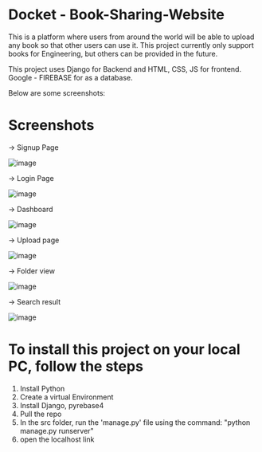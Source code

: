 # Docket - Book-Sharing-Website

This is a platform where users from around the world will be able to upload any book so that other users can use it.
This project currently only support books for Engineering, but others can be provided in the future.

This project uses Django for Backend and HTML, CSS, JS for frontend.
Google - FIREBASE for as a database.

Below are some screenshots:
# Screenshots
-> Signup Page

![image](https://user-images.githubusercontent.com/56110278/121766400-2c4d3d80-cb6f-11eb-98fe-43e1526058b8.png)

-> Login Page

![image](https://user-images.githubusercontent.com/56110278/121766427-50a91a00-cb6f-11eb-9441-9d896050d375.png)

-> Dashboard

![image](https://user-images.githubusercontent.com/56110278/121766438-60286300-cb6f-11eb-884e-0c385ad59223.png)

-> Upload page

![image](https://user-images.githubusercontent.com/56110278/121766444-6b7b8e80-cb6f-11eb-9981-0f0903172f1c.png)

-> Folder view

![image](https://user-images.githubusercontent.com/56110278/121766456-7cc49b00-cb6f-11eb-82cf-fc1cf79b143b.png)

-> Search result

![image](https://user-images.githubusercontent.com/56110278/121766481-9bc32d00-cb6f-11eb-8f3a-b8f03e827131.png)


# To install this project on your local PC, follow the steps
1) Install Python
2) Create a virtual Environment
3) Install Django, pyrebase4
4) Pull the repo
5) In the src folder, run the 'manage.py' file using the command: "python manage.py runserver"
6) open the localhost link
